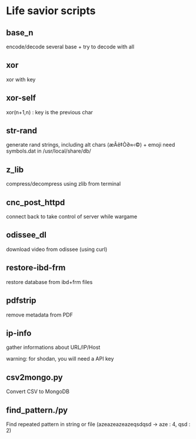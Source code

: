 # Life savior scripts

## base_n

encode/decode several base + try to decode with all 

## xor

xor with key

## xor-self

xor(n+1,n) : key is the previous char

## str-rand

generate rand strings, including alt chars (æÂê‡Ò∂≈‹©) + emoji
need symbols.dat in /usr/local/share/db/

## z_lib

compress/decompress using zlib from terminal

## cnc_post_httpd

connect back to take control of server while wargame

## odissee_dl

download video from odissee (using curl)

## restore-ibd-frm

restore database from ibd+frm files

## pdfstrip

remove metadata from PDF

## ip-info

gather informations about URL/IP/Host

warning: for shodan, you will need a API key

## csv2mongo.py

Convert CSV to MongoDB

## find_pattern./py

Find repeated pattern in string or file (azeazeazeazeqsdqsd -> aze : 4, qsd : 2)
